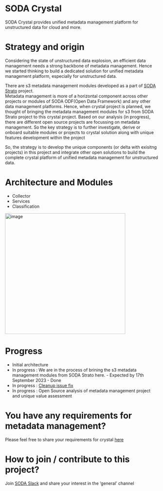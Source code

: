 # SODA Crystal
SODA Crystal provides unified metadata management platform for unstructured data for cloud and more.

# Strategy and origin
Considering the state of unstructured data explosion, an efficient data management needs a strong backbone of metadata management. 
Hence we started thinking to build a dedicated solution for unified metadata management platform, especially for unstructured data.

There are s3 metadata management modules developed as a part of [SODA Strato](https://github.com/sodafoundation/strato) project.  
Metadata management is more of a horizontal component across other projects or modules of SODA ODF(Open Data Framework) and any 
other data management platforms. Hence, when crystal project is planned, we thought of bringing the metadata management modules 
for s3 from SODA Strato project to this crystal project. 
Based on our analysis (in progress), there are different open source projects are focussing on metadata management. So the key 
strategy is to further investigate, derive or onboard suitable modules or projects to crystal solution along with unique features 
development within the project

So, the strategy is to develop the unique components (or delta with exisitng projects) in this project and integrate other open solutions to build the complete crystal platform of unified metadata management for unstructured data.

# Architecture and Modules
- Collector
- Services
- Classification

<img width="395" alt="image" src="https://github.com/sodafoundation/crystal/assets/8660550/cf844b62-b071-4423-ae9c-b95221b895b6">

# Progress
- Initial architecture
- In progress : We are in the process of brining the s3 metadata management modules from SODA Strato here. - Expected by 17th September 2023 - Done
- In progress : [Cleanup issue fix](https://github.com/sodafoundation/crystal/issues/4)
- In progress : Open Source analysis of metadata management project and unique value assessment

# You have any requirements for metadata management? 
Please feel free to share your requirements for crystal [here](https://github.com/sodafoundation/crystal/issues)

# How to join / contribute to this project?
Join [SODA Slack](https://sodafoundation.io/slack/) and share your interest in the ‘general’ channel

